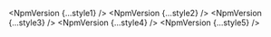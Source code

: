<script lang="ts">
  import { NpmVersion } from 'svelte-shields'
  import type { NpmVersionPropsType } from 'svelte-shields';

  const style1: NpmVersionPropsType = {
    packageName: 'svelte-5-ui-lib',
    style: 'flat',
  }
  const style2: NpmVersionPropsType = {
    packageName: 'svelte-5-ui-lib',
    style: 'flat-square',
  }
  const style3: NpmVersionPropsType = {
    packageName: 'svelte-5-ui-lib',
    style: 'for-the-badge',
  }
  const style4: NpmVersionPropsType = {
    packageName: 'svelte-5-ui-lib',
    style: 'plastic',
  }
  const style5: NpmVersionPropsType = {
    packageName: 'svelte-5-ui-lib',
    style: 'social',
  } 
</script>

<NpmVersion {...style1} />
<NpmVersion {...style2} />
<NpmVersion {...style3} />
<NpmVersion {...style4} />
<NpmVersion {...style5} />